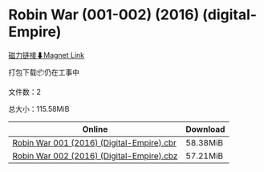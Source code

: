 # Robin War (001-002) (2016) (digital-Empire)

[磁力链接⬇Magnet Link](magnet:?xt=urn:btih:30dbab890a5dd4a0c2e1b319b556f0533c786893&dn=Robin%20War%20%28001-002%29%20%282016%29%20%28digital-Empire%29)

打包下载📦仍在工事中

文件数：2

总大小：115.58MiB

Online | Download
--- | ---
[Robin War 001 (2016) (Digital-Empire).cbr](https://github.com/alicewish/markdown/blob/master/comic/Robin-War-001-2016-Digital-Empire-cbr.md) | 58.38MiB
[Robin War 002 (2016) (Digital-Empire).cbz](https://github.com/alicewish/markdown/blob/master/comic/Robin-War-002-2016-Digital-Empire-cbz.md) | 57.21MiB